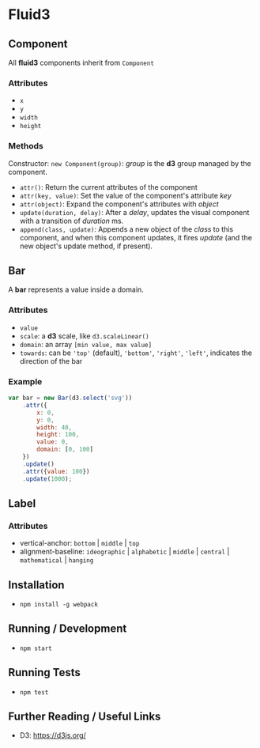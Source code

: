 # Fluid3

## Component
All **fluid3** components inherit from `Component`
### Attributes
* `x`
* `y`
* `width`
* `height`
### Methods
Constructor: `new Component(group)`: *group* is the **d3** group managed by the component.
* `attr()`: Return the current attributes of the component
* `attr(key, value)`: Set the value of the component's attribute *key*
* `attr(object)`: Expand the component's attributes with *object*
* `update(duration, delay)`: After a *delay*, updates the visual component with a transition of *duration* ms.
* `append(class, update)`: Appends a new object of the *class* to this component, and when this component updates, it fires *update* (and the new object's update method, if present).

## Bar
A **bar** represents a value inside a domain.
### Attributes
* `value`
* `scale`: a **d3** scale, like `d3.scaleLinear()`
* `domain`: an array `[min value, max value]`
* `towards`: can be `'top'` (default), `'bottom'`, `'right'`, `'left'`, indicates the direction of the bar
### Example
```javascript
var bar = new Bar(d3.select('svg'))
    .attr({
        x: 0,
        y: 0,
        width: 40,
        height: 100,
        value: 0,
        domain: [0, 100]
    })
    .update()
    .attr({value: 100})
    .update(1000);
```

## Label

### Attributes

* vertical-anchor: `bottom` | `middle` | `top`
* alignment-baseline: `ideographic` | `alphabetic` | `middle` | `central` | `mathematical` | `hanging`

## Installation

* `npm install -g webpack`

## Running / Development

* `npm start`

## Running Tests

* `npm test`

## Further Reading / Useful Links

* D3: https://d3js.org/
